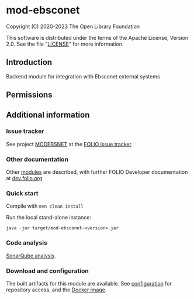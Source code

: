 # mod-ebsconet

Copyright (C) 2020-2023 The Open Library Foundation

This software is distributed under the terms of the Apache License,
Version 2.0. See the file "[LICENSE](LICENSE)" for more information.

## Introduction

Backend module for integration with Ebsconet external systems

## Permissions

## Additional information

### Issue tracker

See project [MODEBSNET](https://issues.folio.org/browse/MODEBSNET)
at the [FOLIO issue tracker](https://dev.folio.org/guidelines/issue-tracker).

### Other documentation

Other [modules](https://dev.folio.org/source-code/#server-side) are described,
with further FOLIO Developer documentation at [dev.folio.org](https://dev.folio.org/)

### Quick start

Compile with `mvn clean install`

Run the local stand-alone instance:

```
java -jar target/mod-ebsconet-<version>.jar 
```

### Code analysis

[SonarQube analysis](https://sonarcloud.io/dashboard?id=org.folio%3Amod-ebsconet).

### Download and configuration

The built artifacts for this module are available.
See [configuration](https://dev.folio.org/download/artifacts) for repository access,
and the [Docker image](https://hub.docker.com/r/folioorg/mod-ebsconet/).
